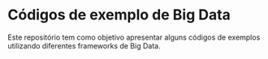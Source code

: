 # Códigos de exemplo de Big Data

Este repositório tem como objetivo apresentar alguns códigos de exemplos utilizando diferentes frameworks de Big Data.
